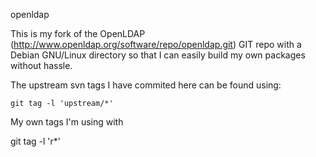 openldap

This is my fork of the OpenLDAP (http://www.openldap.org/software/repo/openldap.git) GIT repo
with a Debian GNU/Linux directory so that I can easily build my own packages without hassle.

The upstream svn tags I have commited here can be found using:

    git tag -l 'upstream/*'

My own tags I'm using with

   git tag -l 'r*'
